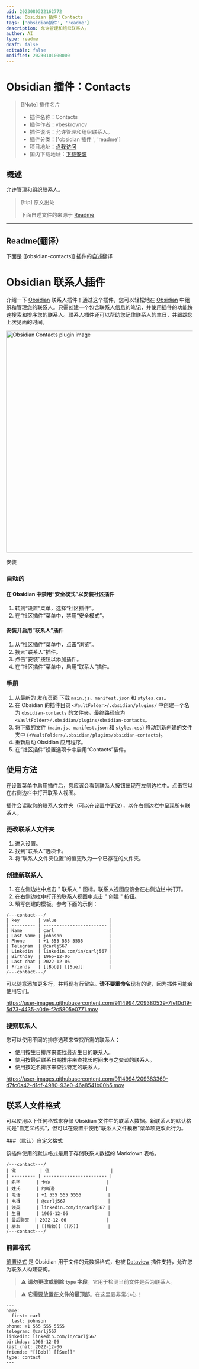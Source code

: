 ```yaml
---
uid: 2023080322162772
title: Obsidian 插件：Contacts
tags: ['obsidian插件', 'readme']
description: 允许管理和组织联系人。
author: AI
type: readme
draft: false
editable: false
modified: 20230101000000
---
```


# Obsidian 插件：Contacts

> [!Note] 插件名片
> - 插件名称：Contacts
> - 插件作者：vbeskrovnov
> - 插件说明：允许管理和组织联系人。
> - 插件分类：['obsidian 插件 ', 'readme']
> - 项目地址：[点我访问](https://github.com/vbeskrovnov/obsidian-contacts)
> - 国内下载地址：[下载安装](https://pkmer.cn/products/plugin/pluginMarket/?obsidian-contacts)

## 概述

允许管理和组织联系人。

> [!tip] 原文出处
>
>下面自述文件的来源于 [Readme](https://ghproxy.net/https://raw.githubusercontent.com/vbeskrovnov/obsidian-contacts/master/README.md)
>

---

## Readme(翻译）

下面是 [[obsidian-contacts]] 插件的自述翻译

# Obsidian 联系人插件

介绍一下 [Obsidian](https://obsidian.md/) 联系人插件！通过这个插件，您可以轻松地在 [Obsidian](https://obsidian.md/) 中组织和管理您的联系人。只需创建一个包含联系人信息的笔记，并使用插件的功能快速搜索和排序您的联系人。联系人插件还可以帮助您记住联系人的生日，并跟踪您上次见面的时间。

<img width="600" alt="Obsidian Contacts plugin image" src="https://user-images.githubusercontent.com/9114994/209868806-e4d8c95e-e144-4a7f-8b8f-52f036cd2df8.png">

安装

### 自动的

#### 在 Obsidian 中禁用“安全模式”以安装社区插件

1. 转到“设置”菜单，选择“社区插件”。
2. 在“社区插件”菜单中，禁用“安全模式”。

#### 安装并启用“联系人”插件

1. 从“社区插件”菜单中，点击“浏览”。
2. 搜索“联系人”插件。
3. 点击“安装”按钮以添加插件。
4. 在“社区插件”菜单中，启用“联系人”插件。

### 手册

1. 从最新的 [发布页面](https://github.com/vbeskrovnov/obsidian-contacts/releases) 下载 `main.js`、`manifest.json` 和 `styles.css`。
2. 在 Obsidian 的插件目录 `<VaultFolder>/.obsidian/plugins/` 中创建一个名为 `obsidian-contacts` 的文件夹。最终路径应为 `<VaultFolder>/.obsidian/plugins/obsidian-contacts`。
3. 将下载的文件 (`main.js`、`manifest.json` 和 `styles.css`) 移动到新创建的文件夹中 (```<VaultFolder>/.obsidian/plugins/obsidian-contacts```)。
4. 重新启动 Obsidian 应用程序。
5. 在“社区插件”设置选项卡中启用“Contacts”插件。

## 使用方法

在设置菜单中启用插件后，您应该会看到联系人按钮出现在左侧边栏中。点击它以在右侧边栏中打开联系人视图。

插件会读取您的联系人文件夹（可以在设置中更改），以在右侧边栏中呈现所有联系人。

### 更改联系人文件夹

1. 进入设置。
2. 找到“联系人”选项卡。
3. 将“联系人文件夹位置”的值更改为一个已存在的文件夹。

### 创建新联系人

1. 在左侧边栏中点击 " 联系人 " 图标。联系人视图应该会在右侧边栏中打开。
2. 在右侧边栏中打开的联系人视图中点击 " 创建 " 按钮。
3. 填写创建的模板。参考下面的示例：

```
/---contact---/
| key       | value                    |
| --------- | ------------------------ |
| Name      | carl                     |
| Last Name | johnson                  |
| Phone     | +1 555 555 5555          |
| Telegram  | @carlj567                |
| Linkedin  | linkedin.com/in/carlj567 |
| Birthday  | 1966-12-06               |
| Last chat | 2022-12-06               |
| Friends   | [[Bob]] [[Sue]]          |
/---contact---/
```

可以随意添加更多行，并将现有行留空。**请不要重命名**现有的键，因为插件可能会使用它们。

<https://user-images.githubusercontent.com/9114994/209380539-7fe10d19-5d73-4435-a0de-f2c5805e0771.mov>

### 搜索联系人

您可以使用不同的排序选项来查找所需的联系人：

- 使用按生日排序来查找最近生日的联系人。
- 使用按最后联系日期排序来查找长时间未与之交谈的联系人。
- 使用按姓名排序来查找特定的联系人。

<https://user-images.githubusercontent.com/9114994/209383369-d7fc0a42-d1df-4980-93e0-46a8541b00b5.mov>

## 联系人文件格式

可以使用以下任何格式来存储 Obsidian 文件中的联系人数据。新联系人的默认格式是“自定义格式”，但可以在设置中使用“联系人文件模板”菜单项更改此行为。

###（默认）自定义格式

该插件使用的默认格式是用于存储联系人数据的 Markdown 表格。

```
/---contact---/
| 键         | 值                       |
| --------- | ------------------------ |
| 名字      | 卡尔                     |
| 姓氏      | 约翰逊                   |
| 电话      | +1 555 555 5555          |
| 电报      | @carlj567                |
| 领英      | linkedin.com/in/carlj567 |
| 生日      | 1966-12-06               |
| 最后聊天  | 2022-12-06               |
| 朋友      | [[鲍勃]] [[苏]]           |
/---contact---/
```

### 前置格式

[前置格式](https://help.obsidian.md/Advanced+topics/YAML+front+matter) 是 Obsidian 用于文件的元数据格式，也被 [Dataview](https://github.com/blacksmithgu/obsidian-dataview) 插件支持，允许您为联系人构建查询。

> :warning: **请勿更改或删除 `type` 字段**。它用于检测当前文件是否为联系人。

> :warning: **它需要放置在文件的最顶部**。在这里要非常小心！

```
---
name:
  first: carl
  last: johnson
phone: +1 555 555 5555
telegram: @carlj567 
linkedin: linkedin.com/in/carlj567
birthday: 1966-12-06 
last_chat: 2022-12-06 
friends: "[[Bob]] [[Sue]]"
type: contact
---
```
